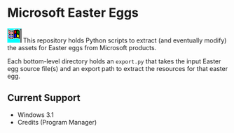 
# Microsoft Easter Eggs
![Windows flag waving in the digital wind](https://raw.githubusercontent.com/npjg/microsoft-easter-eggs/main/examples/Windows%20Flag.gif)
This repository holds Python scripts to extract (and eventually modify)
the assets for Easter eggs from Microsoft products.

Each bottom-level directory holds an `export.py` that takes the input 
Easter egg source file(s) and an export path to extract the resources
for that easter egg.

## Current Support
 - Windows 3.1
  - Credits (Program Manager)